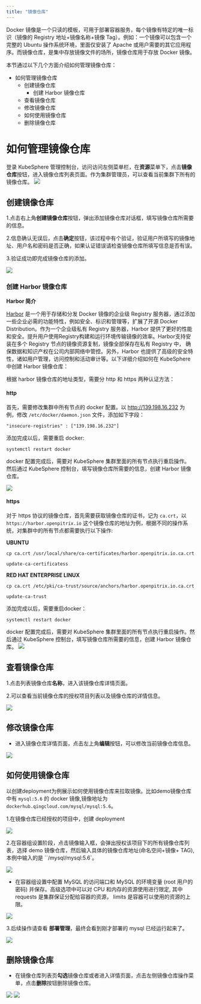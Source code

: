 ```yaml
---
title: "镜像仓库"
---
```


Docker 镜像是一个只读的模板，可用于部署容器服务，每个镜像有特定的唯一标识（镜像的 Registry 地址+镜像名称+镜像 Tag）。例如：一个镜像可以包含一个完整的 Ubuntu 操作系统环境，里面仅安装了 Apache 或用户需要的其它应用程序。而镜像仓库，是集中存放镜像文件的场所，镜像仓库用于存放 Docker 镜像。

本节通过以下几个方面介绍如何管理镜像仓库：

- 如何管理镜像仓库
  - 创建镜像仓库
      - 创建 Harbor 镜像仓库
  - 查看镜像仓库
  - 修改镜像仓库
  - 如何使用镜像仓库
  - 删除镜像仓库

# 如何管理镜像仓库
登录 KubeSphere 管理控制台，访问访问左侧菜单栏，在**资源**菜单下，点击**镜像仓库**按钮，进入镜像仓库列表页面。作为集群管理员，可以查看当前集群下所有的镜像仓库。
![](/image_registires_list.png) 

## 创建镜像仓库
1.点击右上角**创建镜像仓库**按钮，弹出添加镜像仓库对话框，填写镜像仓库所需要的信息。

2.信息确认无误后，点击**确定**按钮，该过程中有个验证，验证用户所填写的镜像地址、用户名和密码是否正确，如果认证错误请检查镜像仓库所填写信息是否有误。

3.验证成功即完成镜像仓库的添加。

![](/image_registries_create.png) 

### 创建 Harbor 镜像仓库

**Harbor 简介**

[Harbor](http://vmware.github.io/harbor/) 是一个用于存储和分发 Docker 镜像的企业级 Registry 服务器，通过添加一些企业必需的功能特性，例如安全、标识和管理等，扩展了开源 Docker Distribution。作为一个企业级私有 Registry 服务器，Harbor 提供了更好的性能和安全。提升用户使用Registry构建和运行环境传输镜像的效率。Harbor支持安装在多个 Registry 节点的镜像资源复制，镜像全部保存在私有 Registry 中， 确保数据和知识产权在公司内部网络中管控。另外，Harbor 也提供了高级的安全特性，诸如用户管理，访问控制和活动审计等。以下详细介绍如何在 KubeSphere 中创建 Harbor 镜像仓库： 

根据 harbor 镜像仓库的地址类型，需要分 http 和 https 两种认证方法：

#### http
首先，需要修改集群中所有节点的 docker 配置。以 http://139.198.16.232 为例，修改 `/etc/docker/daemon.json` 文件，添加如下字段：

```
"insecure-registries" : ["139.198.16.232"]
```
添加完成以后，需要重启 docker:

```
systemctl restart docker
```
docker 配置完成后，需要对 KubeSphere 集群里面的所有节点执行重启操作。 然后通过 KubeSphere 控制台，填写镜像仓库所需要的信息，创建 Harbor 镜像仓库。

![](/createhub1.png)

#### https
对于 https 协议的镜像仓库，首先需要获取镜像仓库的证书，记为 `ca.crt`，以 `https://harbor.openpitrix.io` 这个镜像仓库的地址为例，根据不同的操作系统，对集群中的所有节点都需要执行以下操作:

**UBUNTU**

```
cp ca.crt /usr/local/share/ca-certificates/harbor.openpitrix.io.ca.crt
```
```
update-ca-certificatess
```
**RED HAT ENTERPRISE LINUX**

```
cp ca.crt /etc/pki/ca-trust/source/anchors/harbor.openpitrix.io.ca.crt
```
```
update-ca-trust
```

添加完成以后，需要重启docker：
```
systemctl restart docker
```

docker 配置完成后，需要对 KubeSphere 集群里面的所有节点执行重启操作。然后通过 KubeSphere 控制台，填写镜像仓库所需要的信息，创建 Harbor 镜像仓库。
![](/createhub2.png)


## 查看镜像仓库
1.点击列表镜像仓库**名称**，进入该镜像仓库详情页面。

2.可以查看当前镜像仓库的授权项目列表以及镜像仓库的详情信息。

![](/image_registries_detail.png) 


## 修改镜像仓库
*  进入镜像仓库详情页面，点击左上角**编辑**按钮，可以修改当前镜像仓库信息。

![](/image_registries_alter.png)


## 如何使用镜像仓库

以创建deployment为例展示如何使用镜像仓库来拉取镜像。比如demo镜像仓库中有 `mysql:5.6` 的 docker 镜像,镜像地址为 `dockerhub.qingcloud.com/mysql/mysql:5.6`。

1.在镜像仓库已经授权的项目中，创建 deployment
   
![](/reg_demo_create.png)

2.在容器组设置阶段，点击镜像输入框，会弹出授权该项目下的所有镜像仓库列表，选择 demo 镜像仓库，然后输入具体的镜像仓库地址(命名空间+镜像+ TAG), 本例中输入的是 ``/mysql/mysql:5.6`。

![](/reg_demo_create_registries_list.png)

*  在容器组设置中配置 MySQL 的访问端口和 MySQL 的环境变量 (root 用户的密码) 并保存。高级选项中可以对 CPU 和内存的资源使用进行限定, 其中 requests 是集群保证分配给容器的资源， limits 是容器可以使用的资源的上限。

![](/reg_demo_create_container.png)

3.后续操作请查看 **部署管理**，最终会看到刚才部署的 mysql 已经运行起来了。

![](/reg_demo_create_done.png) 


## 删除镜像仓库
*  在镜像仓库列表页**勾选**镜像仓库或者进入详情页面，点击左侧镜像仓库操作菜单，点击**删除**按钮删除镜像仓库。

![](/image_registries_del.png)
![](/image_registries_delet.png)